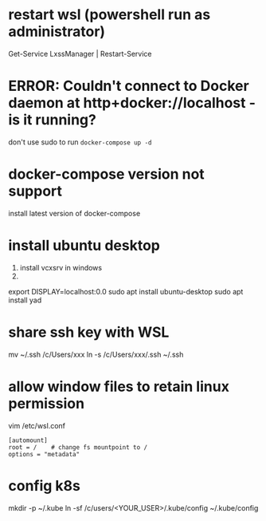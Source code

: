 # restart wsl (powershell run as administrator)
Get-Service LxssManager | Restart-Service 

# ERROR: Couldn't connect to Docker daemon at http+docker://localhost - is it running?
don't use sudo to run `docker-compose up -d`

# docker-compose version not support
install latest version of docker-compose

# install ubuntu desktop
1. install vcxsrv in windows
2. 
export DISPLAY=localhost:0.0
sudo apt install ubuntu-desktop
sudo apt install yad

# share ssh key with WSL
mv ~/.ssh /c/Users/xxx
ln -s /c/Users/xxx/.ssh ~/.ssh

# allow window files to retain linux permission
vim /etc/wsl.conf
```
[automount]
root = /    # change fs mountpoint to /
options = "metadata"
```

# config k8s
mkdir -p ~/.kube
ln -sf /c/users/<YOUR_USER>/.kube/config ~/.kube/config










